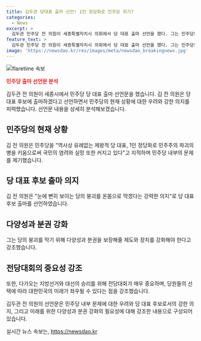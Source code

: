 ```yaml
---
title: 김두관 당대표 출마 선언! 1인 정당화로 민주당 위기?
categories:
  - News
excerpt: >
  김두관 민주당 전 의원이 세종특별자치시 의회에서 당 대표 출마 선언을 했다. 그는 민주당의 1인 독주로 인한 민주주의 파괴를 우려하며 당 대표 후보로 나섰다고 밝혔다. 김 전 의원은 다양성과 분권을 강화하고 1인 독주를 막지 못할 경우 더 심각한 위기에 빠질 수 있다고 경고했다. 그리고 민주당의 정권 교체를 위해 중요한 역할을 할 것으로 당원들에게 간청했다.
feature_text: >
  김두관 민주당 전 의원이 세종특별자치시 의회에서 당 대표 출마 선언을 했다. 그는 민주당의 1인 독주로 인한 민주주의 파괴를 우려하며 당 대표 후보로 나섰다고 밝혔다. 김 전 의원은 다양성과 분권을 강화하고 1인 독주를 막지 못할 경우 더 심각한 위기에 빠질 수 있다고 경고했다. 그리고 민주당의 정권 교체를 위해 중요한 역할을 할 것으로 당원들에게 간청했다.
image: 'https://newsdao.kr/res/images/meta/newsdao_breakingnews.jpg'
---
```


<p><img src="https://newsdao.kr/res/images/meta/newsdao_breakingnews.jpg" alt="flaretime 속보" /></p>

<p><b><span style="color: #ee2323;">민주당 출마 선언문 분석</span></b></p>

<p data-ke-size="size16"></p>

<p>김두관 전 의원이 세종시에서 민주당 당 대표 출마 선언문을 했습니다. 김 전 의원은 당 대표 후보에 출마하겠다고 선언하면서 민주당의 현재 상황에 대한 우려와 강한 의지를 피력했습니다. 선언문 내용을 상세히 분석해보겠습니다.</p>

<h2 data-ke-size="size26">민주당의 현재 상황</h2>

<p>김 전 의원은 민주당을 "역사상 유례없는 제왕적 당 대표, 1인 정당화로 민주주의 파괴의 병을 키움으로써 국민의 염려와 실망 또한 커지고 있다"고 지적하며 민주당 내부의 문제를 제기했습니다.</p>

<h2 data-ke-size="size26">당 대표 후보 출마 의지</h2>

<p>김 전 의원은 "눈에 뻔히 보이는 당의 붕괴를 온몸으로 막겠다는 강력한 의지"로 당 대표 후보 출마를 선언하였습니다.</p>

<h2 data-ke-size="size26">다양성과 분권 강화</h2>

<p>그는 당의 붕괴를 막기 위해 다양성과 분권을 보장해줄 제도와 장치를 강화해야 한다고 강조했습니다.</p>

<h2 data-ke-size="size26">전당대회의 중요성 강조</h2>

<p>또한, 다가오는 지방선거와 대선의 승리를 위해 전당대회가 매우 중요하며, 당원들의 선택에 따라 대한민국의 미래가 좌우될 수 있다는 점을 강조했습니다.</p>

<p>김두관 전 의원의 선언문은 민주당 내부 문제에 대한 우려와 당 대표 후보로서의 강한 의지, 그리고 미래를 위한 다양성과 분권 강화의 필요성에 대해 강조한 내용으로 구성되어 있습니다.</p>
실시간 뉴스 속보는, <a href="https://newsdao.kr" rel="dofollow">https://newsdao.kr</a>


